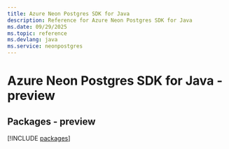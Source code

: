 ```yaml
---
title: Azure Neon Postgres SDK for Java
description: Reference for Azure Neon Postgres SDK for Java
ms.date: 09/29/2025
ms.topic: reference
ms.devlang: java
ms.service: neonpostgres
---
```

# Azure Neon Postgres SDK for Java - preview
## Packages - preview
[!INCLUDE [packages](neon-postgres-index.md)]